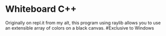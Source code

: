 # Whiteboard C++
Originally on repl.it from my alt, this program using raylib allows you to use an extensible array of colors on a black canvas.
#Exclusive to Windows
